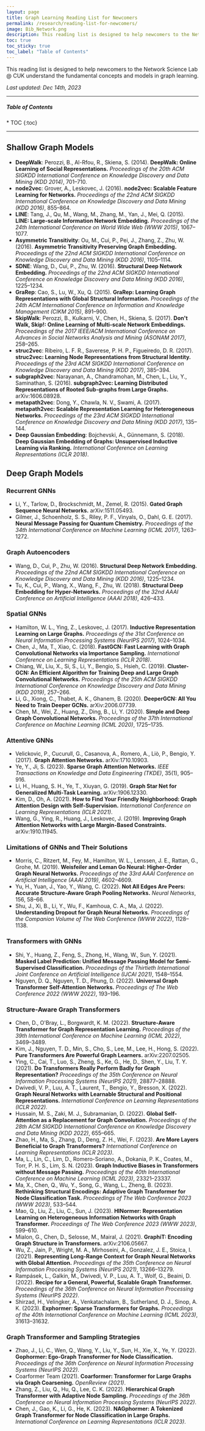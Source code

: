 ```yaml
---
layout: page
title: Graph Learning Reading List for Newcomers
permalink: /research/reading-list-for-newcomers/
image: Bib_Network.png
description: This reading list is designed to help newcomers to the Network Science Lab @ CUK understand the fundamental concepts and models in graph learning.
toc: true
toc_sticky: true
toc_label: "Table of Contents"
---
```


<!-- ![image](https://github.com/NSLab-CUK/NSLab-CUK.github.io/assets/100113405/96ea07b1-9117-4436-9e78-5f554d6629a4) -->

This reading list is designed to help newcomers to the Network Science Lab @ CUK understand the fundamental concepts and models in graph learning.

_Last updated: Dec 14th, 2023_

***

<h5>Table of Contents</h5>
* TOC
{:toc}

***

## Shallow Graph Models
- **DeepWalk**: Perozzi, B., Al-Rfou, R., Skiena, S. (2014). **DeepWalk: Online Learning of Social Representations.** *Proceedings of the 20th ACM SIGKDD International Conference on Knowledge Discovery and Data Mining (KDD 2014)*, 701–710.
- **node2vec**: Grover, A., Leskovec, J. (2016). **node2vec: Scalable Feature Learning for Networks.** *Proceedings of the 22nd ACM SIGKDD International Conference on Knowledge Discovery and Data Mining (KDD 2016)*, 855–864.
- **LINE**: Tang, J., Qu, M., Wang, M., Zhang, M., Yan, J., Mei, Q. (2015). **LINE: Large-scale Information Network Embedding.** *Proceedings of the 24th International Conference on World Wide Web (WWW 2015)*, 1067–1077.
- **Asymmetric Transitivity**: Ou, M., Cui, P., Pei, J., Zhang, Z., Zhu, W. (2016). **Asymmetric Transitivity Preserving Graph Embedding.** *Proceedings of the 22nd ACM SIGKDD International Conference on Knowledge Discovery and Data Mining (KDD 2016)*, 1105–1114.
- **SDNE**: Wang, D., Cui, P., Zhu, W. (2016). **Structural Deep Network Embedding.** *Proceedings of the 22nd ACM SIGKDD International Conference on Knowledge Discovery and Data Mining (KDD 2016)*, 1225–1234.
- **GraRep**: Cao, S., Lu, W., Xu, Q. (2015). **GraRep: Learning Graph Representations with Global Structural Information.** *Proceedings of the 24th ACM International Conference on Information and Knowledge Management (CIKM 2015)*, 891–900.
- **SkipWalk**: Perozzi, B., Kulkarni, V., Chen, H., Skiena, S. (2017). **Don't Walk, Skip!: Online Learning of Multi-scale Network Embeddings.** *Proceedings of the 2017 IEEE/ACM International Conference on Advances in Social Networks Analysis and Mining (ASONAM 2017)*, 258–265.
- **struc2vec**: Ribeiro, L. F. R., Saverese, P. H. P., Figueiredo, D. R. (2017). **struc2vec: Learning Node Representations from Structural Identity.** *Proceedings of the 23rd ACM SIGKDD International Conference on Knowledge Discovery and Data Mining (KDD 2017)*, 385–394.
- **subgraph2vec**: Narayanan, A., Chandramohan, M., Chen, L., Liu, Y., Saminathan, S. (2016). **subgraph2vec: Learning Distributed Representations of Rooted Sub-graphs from Large Graphs.** arXiv:1606.08928.
- **metapath2vec**: Dong, Y., Chawla, N. V., Swami, A. (2017). **metapath2vec: Scalable Representation Learning for Heterogeneous Networks.** *Proceedings of the 23rd ACM SIGKDD International Conference on Knowledge Discovery and Data Mining (KDD 2017)*, 135–144.
- **Deep Gaussian Embedding**: Bojchevski, A., Günnemann, S. (2018). **Deep Gaussian Embedding of Graphs: Unsupervised Inductive Learning via Ranking.** *International Conference on Learning Representations (ICLR 2018)*.

## Deep Graph Models

### Recurrent GNNs
- Li, Y., Tarlow, D., Brockschmidt, M., Zemel, R. (2015). **Gated Graph Sequence Neural Networks.** arXiv:1511.05493.
- Gilmer, J., Schoenholz, S. S., Riley, P. F., Vinyals, O., Dahl, G. E. (2017). **Neural Message Passing for Quantum Chemistry.** *Proceedings of the 34th International Conference on Machine Learning (ICML 2017)*, 1263–1272.

### Graph Autoencoders
- Wang, D., Cui, P., Zhu, W. (2016). **Structural Deep Network Embedding.** *Proceedings of the 22nd ACM SIGKDD International Conference on Knowledge Discovery and Data Mining (KDD 2016)*, 1225–1234.
- Tu, K., Cui, P., Wang, X., Wang, F., Zhu, W. (2018). **Structural Deep Embedding for Hyper-Networks.** *Proceedings of the 32nd AAAI Conference on Artificial Intelligence (AAAI 2018)*, 426–433.

### Spatial GNNs
- Hamilton, W. L., Ying, Z., Leskovec, J. (2017). **Inductive Representation Learning on Large Graphs.** *Proceedings of the 31st Conference on Neural Information Processing Systems (NeurIPS 2017)*, 1024–1034.
- Chen, J., Ma, T., Xiao, C. (2018). **FastGCN: Fast Learning with Graph Convolutional Networks via Importance Sampling.** *International Conference on Learning Representations (ICLR 2018)*.
- Chiang, W., Liu, X., Si, S., Li, Y., Bengio, S., Hsieh, C. (2019). **Cluster-GCN: An Efficient Algorithm for Training Deep and Large Graph Convolutional Networks.** *Proceedings of the 25th ACM SIGKDD International Conference on Knowledge Discovery and Data Mining (KDD 2019)*, 257–266.
- Li, G., Xiong, C., Thabet, A. K., Ghanem, B. (2020). **DeeperGCN: All You Need to Train Deeper GCNs.** arXiv:2006.07739.
- Chen, M., Wei, Z., Huang, Z., Ding, B., Li, Y. (2020). **Simple and Deep Graph Convolutional Networks.** *Proceedings of the 37th International Conference on Machine Learning (ICML 2020)*, 1725–1735.

### Attentive GNNs
- Velickovic, P., Cucurull, G., Casanova, A., Romero, A., Liò, P., Bengio, Y. (2017). **Graph Attention Networks.** arXiv:1710.10903.
- Ye, Y., Ji, S. (2023). **Sparse Graph Attention Networks.** *IEEE Transactions on Knowledge and Data Engineering (TKDE)*, 35(1), 905–916.
- Li, H., Huang, S. H., Ye, T., Xiuyan, G. (2019). **Graph Star Net for Generalized Multi-Task Learning.** arXiv:1906.12330.
- Kim, D., Oh, A. (2021). **How to Find Your Friendly Neighborhood: Graph Attention Design with Self-Supervision.** *International Conference on Learning Representations (ICLR 2021)*.
- Wang, G., Ying, R., Huang, J., Leskovec, J. (2019). **Improving Graph Attention Networks with Large Margin-Based Constraints.** arXiv:1910.11945.

### Limitations of GNNs and Their Solutions
- Morris, C., Ritzert, M., Fey, M., Hamilton, W. L., Lenssen, J. E., Rattan, G., Grohe, M. (2019). **Weisfeiler and Leman Go Neural: Higher-Order Graph Neural Networks.** *Proceedings of the 33rd AAAI Conference on Artificial Intelligence (AAAI 2019)*, 4602–4609.
- Yu, H., Yuan, J., Yao, Y., Wang, C. (2022). **Not All Edges Are Peers: Accurate Structure-Aware Graph Pooling Networks.** *Neural Networks*, 156, 58–66.
- Shu, J., Xi, B., Li, Y., Wu, F., Kamhoua, C. A., Ma, J. (2022). **Understanding Dropout for Graph Neural Networks.** *Proceedings of the Companion Volume of The Web Conference (WWW 2022)*, 1128–1138.

### Transformers with GNNs
- Shi, Y., Huang, Z., Feng, S., Zhong, H., Wang, W., Sun, Y. (2021). **Masked Label Prediction: Unified Message Passing Model for Semi-Supervised Classification.** *Proceedings of the Thirtieth International Joint Conference on Artificial Intelligence (IJCAI 2021)*, 1548–1554.
- Nguyen, D. Q., Nguyen, T. D., Phung, D. (2022). **Universal Graph Transformer Self-Attention Networks.** *Proceedings of The Web Conference 2022 (WWW 2022)*, 193–196.

### Structure-Aware Graph Transformers
- Chen, D., O'Bray, L., Borgwardt, K. M. (2022). **Structure-Aware Transformer for Graph Representation Learning.** *Proceedings of the 39th International Conference on Machine Learning (ICML 2022)*, 3469–3489.
- Kim, J., Nguyen, T. D., Min, S., Cho, S., Lee, M., Lee, H., Hong, S. (2022). **Pure Transformers Are Powerful Graph Learners.** arXiv:2207.02505.
- Ying, C., Cai, T., Luo, S., Zheng, S., Ke, G., He, D., Shen, Y., Liu, T. Y. (2021). **Do Transformers Really Perform Badly for Graph Representation?** *Proceedings of the 35th Conference on Neural Information Processing Systems (NeurIPS 2021)*, 28877–28888.
- Dwivedi, V. P., Luu, A. T., Laurent, T., Bengio, Y., Bresson, X. (2022). **Graph Neural Networks with Learnable Structural and Positional Representations.** *International Conference on Learning Representations (ICLR 2022)*.
- Hussain, M. S., Zaki, M. J., Subramanian, D. (2022). **Global Self-Attention as a Replacement for Graph Convolution.** *Proceedings of the 28th ACM SIGKDD International Conference on Knowledge Discovery and Data Mining (KDD 2022)*, 655–665.
- Zhao, H., Ma, S., Zhang, D., Deng, Z. H., Wei, F. (2023). **Are More Layers Beneficial to Graph Transformers?** *International Conference on Learning Representations (ICLR 2023)*.
- Ma, L., Lin, C., Lim, D., Romero-Soriano, A., Dokania, P. K., Coates, M., Torr, P. H. S., Lim, S. N. (2023). **Graph Inductive Biases in Transformers without Message Passing.** *Proceedings of the 40th International Conference on Machine Learning (ICML 2023)*, 23321–23337.
- Ma, X., Chen, Q., Wu, Y., Song, G., Wang, L., Zheng, B. (2023). **Rethinking Structural Encodings: Adaptive Graph Transformer for Node Classification Task.** *Proceedings of The Web Conference 2023 (WWW 2023)*, 533–544.
- Mao, Q., Liu, Z., Liu, C., Sun, J. (2023). **HINormer: Representation Learning on Heterogeneous Information Networks with Graph Transformer.** *Proceedings of The Web Conference 2023 (WWW 2023)*, 599–610.
- Mialon, G., Chen, D., Selosse, M., Mairal, J. (2021). **GraphiT: Encoding Graph Structure in Transformers.** arXiv:2106.05667.
- Wu, Z., Jain, P., Wright, M. A., Mirhoseini, A., Gonzalez, J. E., Stoica, I. (2021). **Representing Long-Range Context for Graph Neural Networks with Global Attention.** *Proceedings of the 35th Conference on Neural Information Processing Systems (NeurIPS 2021)*, 13266–13279.
- Rampásek, L., Galkin, M., Dwivedi, V. P., Luu, A. T., Wolf, G., Beaini, D. (2022). **Recipe for a General, Powerful, Scalable Graph Transformer.** *Proceedings of the 36th Conference on Neural Information Processing Systems (NeurIPS 2022)*.
- Shirzad, H., Velingker, A., Venkatachalam, B., Sutherland, D. J., Sinop, A. K. (2023). **Exphormer: Sparse Transformers for Graphs.** *Proceedings of the 40th International Conference on Machine Learning (ICML 2023)*, 31613–31632.

### Graph Transformer and Sampling Strategies
- Zhao, J., Li, C., Wen, Q., Wang, Y., Liu, Y., Sun, H., Xie, X., Ye, Y. (2022). **Gophormer: Ego-Graph Transformer for Node Classification.** *Proceedings of the 36th Conference on Neural Information Processing Systems (NeurIPS 2022)*.
- Coarformer Team (2021). **Coarformer: Transformer for Large Graphs via Graph Coarsening.** *OpenReview (2021)*.
- Zhang, Z., Liu, Q., Hu, Q., Lee, C. K. (2022). **Hierarchical Graph Transformer with Adaptive Node Sampling.** *Proceedings of the 36th Conference on Neural Information Processing Systems (NeurIPS 2022)*.
- Chen, J., Gao, K., Li, G., He, K. (2023). **NAGphormer: A Tokenized Graph Transformer for Node Classification in Large Graphs.** *International Conference on Learning Representations (ICLR 2023)*.

